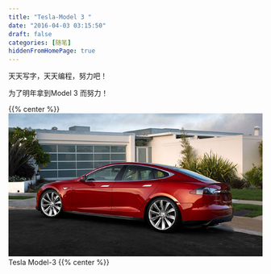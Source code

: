 ```yaml
---
title: "Tesla-Model 3 "
date: "2016-04-03 03:15:50"
draft: false
categories: [随笔]
hiddenFromHomePage: true
---
```


天天写字，天天编程，努力吧！

为了明年拿到Model 3 而努力！

{{% center %}}  
![Tesla Model-3](/images/随笔/1647554-2d1f8c738ba294c4.jpg)  
Tesla Model-3
{{% center %}}  

